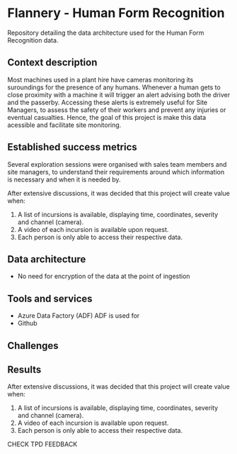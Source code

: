 # Flannery - Human Form Recognition
Repository detailing the data architecture used for the Human Form Recognition data.

## Context description
Most machines used in a plant hire have cameras monitoring its suroundings for the presence of any humans. Whenever a human gets to close proximity with a machine it will trigger an alert advising both the driver and the passerby. Accessing these alerts is extremely useful for Site Managers, to assess the safety of their workers and prevent any injuries or eventual casualties. Hence, the goal of this project is make this data acessible and facilitate site monitoring.

## Established success metrics
Several exploration sessions were organised with sales team members and site managers, to understand their requirements around which information is necessary and when it is needed by.

After extensive discussions, it was decided that this project will create value when:
1. A list of incursions is available, displaying time, coordinates, severity and channel (camera).
2. A video of each incursion is available upon request.
3. Each person is only able to access their respective data.

## Data architecture


- No need for encryption of the data at the point of ingestion

## Tools and services
- Azure Data Factory (ADF)
  ADF is used for 
- Github

## Challenges


## Results
After extensive discussions, it was decided that this project will create value when:
1. A list of incursions is available, displaying time, coordinates, severity and channel (camera).
2. A video of each incursion is available upon request.
3. Each person is only able to access their respective data.


CHECK TPD FEEDBACK
